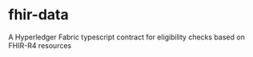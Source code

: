 # fhir-data
A Hyperledger Fabric typescript contract for eligibility checks based on FHIR-R4 resources
